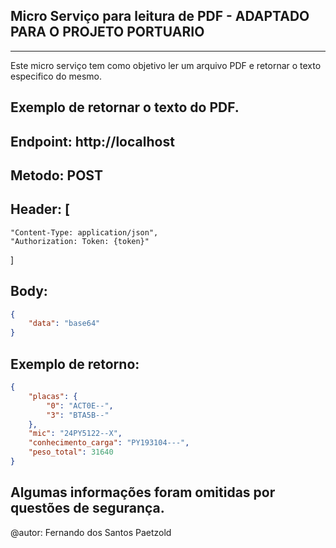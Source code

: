 ## Micro Serviço para leitura de PDF - ADAPTADO PARA O PROJETO PORTUARIO

----------------------------------------------------------------------------

Este micro serviço tem como objetivo ler um arquivo PDF e retornar o texto especifico do mesmo.

## Exemplo de retornar o texto do PDF.



## Endpoint: http://localhost
## Metodo: POST
## Header: [
    "Content-Type: application/json",
    "Authorization: Token: {token}"
]

## Body: 
```json
{
    "data": "base64"
}
```
## Exemplo de retorno:
```json
{
    "placas": {
        "0": "ACT0E--",
        "3": "BTA5B--"
    },
    "mic": "24PY5122--X",
    "conhecimento_carga": "PY193104---",
    "peso_total": 31640
}
```
## Algumas informações foram omitidas por questões de segurança.


@autor: Fernando dos Santos Paetzold


